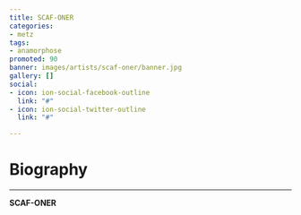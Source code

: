 ```yaml
---
title: SCAF-ONER
categories:
- metz
tags:
- anamorphose
promoted: 90
banner: images/artists/scaf-oner/banner.jpg
gallery: []
social:
- icon: ion-social-facebook-outline
  link: "#"
- icon: ion-social-twitter-outline
  link: "#"

---
```

# Biography
---

**SCAF-ONER**